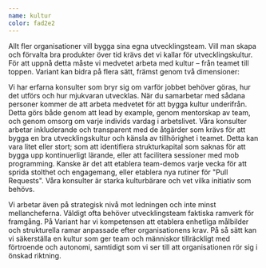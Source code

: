 ```yaml
---
name: kultur
color: fad2e2
---
```


<div class="bigText">

Allt fler organisationer vill bygga sina egna utvecklingsteam. Vill man skapa och förvalta bra produkter över tid krävs det vi kallar för utvecklingskultur. För att uppnå detta måste vi medvetet arbeta med kultur – från teamet till toppen. Variant kan bidra på flera sätt, främst genom två dimensioner:

</div>

<div class="wrapper">

Vi har erfarna konsulter som bryr sig om varför jobbet behöver göras, hur det utförs och hur mjukvaran utvecklas. När du samarbetar med sådana personer kommer de att arbeta medvetet för att bygga kultur underifrån. Detta görs både genom att lead by example, genom mentorskap av team, och genom omsorg om varje individs vardag i arbetslivet. Våra konsulter arbetar inkluderande och transparent med de åtgärder som krävs för att bygga en bra utvecklingskultur och känsla av tillhörighet i teamet. Detta kan vara litet eller stort; som att identifiera strukturkapital som saknas för att bygga upp kontinuerligt lärande, eller att facilitera sessioner med mob programming. Kanske är det att etablera team-demos varje vecka för att sprida stolthet och engagemang, eller etablera nya rutiner för "Pull Requests". Våra konsulter är starka kulturbärare och vet vilka initiativ som behövs.

Vi arbetar även på strategisk nivå mot ledningen och inte minst mellancheferna. Väldigt ofta behöver utvecklingsteam faktiska ramverk för framgång. På Variant har vi kompetensen att etablera enhetliga målbilder och strukturella ramar anpassade efter organisationens krav. På så sätt kan vi säkerställa en kultur som ger team och människor tillräckligt med förtroende och autonomi, samtidigt som vi ser till att organisationen rör sig i önskad riktning.

</div>
